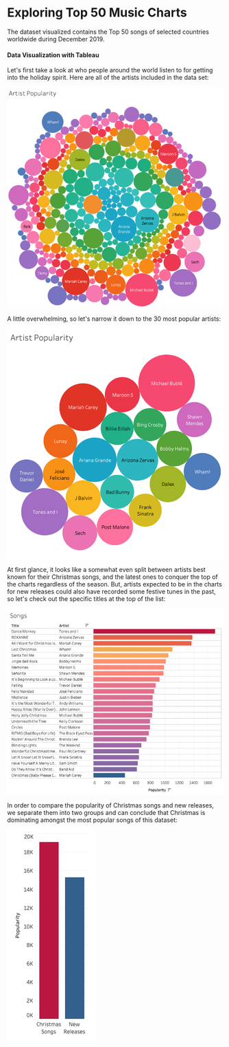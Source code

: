 # Exploring Top 50 Music Charts

The dataset visualized contains the Top 50 songs of selected countries worldwide during December 2019.

#### Data Visualization with Tableau

Let's first take a look at who people around the world listen to for getting into the holiday spirit. Here are all of the artists included in the data set:

![Artist Popularity](images/ogartpop.png)

A little overwhelming, so let's narrow it down to the 30 most popular artists:

![Artist Popularity](images/artpop.png)

 At first glance, it looks like a somewhat even split between artists best known for their Christmas songs, and the latest ones to conquer the top of the charts regardless of the season. But, artists expected to be in the charts for new releases could also have recorded some festive tunes in the past, so let's check out the specific titles at the top of the list:

![Top Songs](images/topsongs.png)

In order to compare the popularity of Christmas songs and new releases, we separate them into two groups and can conclude that Christmas is dominating amongst the most popular songs of this dataset:

![Xmas vs Charts](images/xmasVcharts.png)